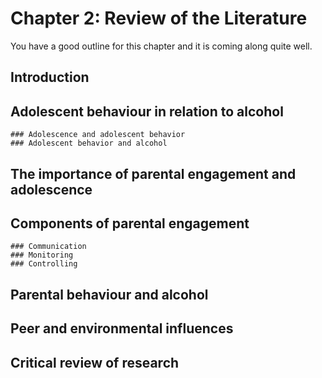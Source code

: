 # Chapter 2: Review of the Literature

You have a good outline for this chapter and it is coming along quite well.

## Introduction
## Adolescent behaviour in relation to alcohol
	### Adolescence and adolescent behavior
	### Adolescent behavior and alcohol
## The importance of parental engagement and adolescence
## Components of parental engagement
	### Communication
	### Monitoring
	### Controlling
## Parental behaviour and alcohol
## Peer and environmental influences
## Critical review of research

    
    
    
    
    
    
    
    